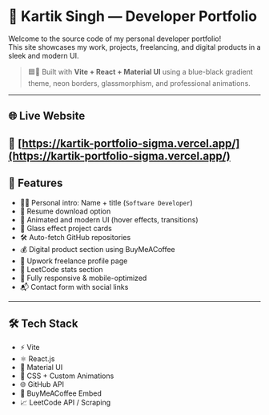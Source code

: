 # 💼 Kartik Singh — Developer Portfolio

Welcome to the source code of my personal developer portfolio!  
This site showcases my work, projects, freelancing, and digital products in a sleek and modern UI.

> 🟦🖤 Built with **Vite + React + Material UI** using a blue-black gradient theme, neon borders, glassmorphism, and professional animations.

---

## 🌐 Live Website

🔗 [https://kartik-portfolio-sigma.vercel.app/](https://kartik-portfolio-sigma.vercel.app/) 
---

## 🧠 Features

- 🧑‍💻 Personal intro: Name + title (`Software Developer`)
- 🧾 Resume download option
- 🚀 Animated and modern UI (hover effects, transitions)
- 🧊 Glass effect project cards
- 🛠️ Auto-fetch GitHub repositories
- 💰 Digital product section using BuyMeACoffee
- 💼 Upwork freelance profile page
- 🧠 LeetCode stats section
- 📱 Fully responsive & mobile-optimized
- 📬 Contact form with social links

---

## 🛠️ Tech Stack

- ⚡ Vite
- ⚛️ React.js
- 🎨 Material UI
- 💅 CSS + Custom Animations
- 🌐 GitHub API
- 💸 BuyMeACoffee Embed
- 📈 LeetCode API / Scraping
